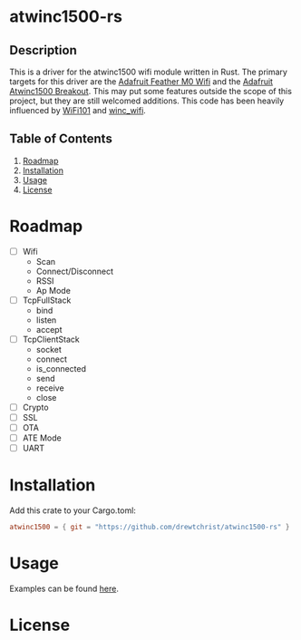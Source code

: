 # atwinc1500-rs

## Description
This is a driver for the atwinc1500 wifi module written in Rust. The 
primary targets for this driver are the [Adafruit Feather M0 Wifi](https://adafruit.com/product/3010) 
and the [Adafruit Atwinc1500 Breakout](https://adafruit.com/product/2999). 
This may put some features outside the scope of this project, but they 
are still welcomed additions. This code has been heavily influenced by 
[WiFi101](https://github.com/arduino-libraries/wifi101) and [winc_wifi](https://github.com/jbentham/winc_wifi).

## Table of Contents
1. [Roadmap](#roadmap)
2. [Installation](#installation)
3. [Usage](#usage)
4. [License](#license)

# Roadmap
- [ ] Wifi
    * Scan
    * Connect/Disconnect
    * RSSI
    * Ap Mode
- [ ] TcpFullStack
    * bind
    * listen
    * accept
- [ ] TcpClientStack
    * socket
    * connect
    * is_connected
    * send
    * receive
    * close
- [ ] Crypto
- [ ] SSL
- [ ] OTA
- [ ] ATE Mode
- [ ] UART

# Installation
Add this crate to your Cargo.toml:
```toml
atwinc1500 = { git = "https://github.com/drewtchrist/atwinc1500-rs" }
```

# Usage
Examples can be found [here](https://github.com/drewtchrist/atwinc1500-rs-examples). 

# License
